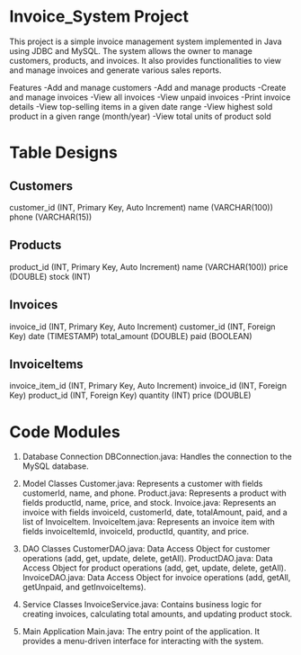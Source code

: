 # Invoice_System Project
This project is a simple invoice management system implemented in Java using JDBC and MySQL. The system allows the owner to manage customers, products, and invoices. It also provides functionalities to view and manage invoices and generate various sales reports.

Features
-Add and manage customers
-Add and manage products
-Create and manage invoices
-View all invoices
-View unpaid invoices
-Print invoice details
-View top-selling items in a given date range
-View highest sold product in a given range (month/year)
-View total units of product sold


# Table Designs
## Customers
customer_id (INT, Primary Key, Auto Increment)
name (VARCHAR(100))
phone (VARCHAR(15))

## Products
product_id (INT, Primary Key, Auto Increment)
name (VARCHAR(100))
price (DOUBLE)
stock (INT)

## Invoices
invoice_id (INT, Primary Key, Auto Increment)
customer_id (INT, Foreign Key)
date (TIMESTAMP)
total_amount (DOUBLE)
paid (BOOLEAN)

## InvoiceItems
invoice_item_id (INT, Primary Key, Auto Increment)
invoice_id (INT, Foreign Key)
product_id (INT, Foreign Key)
quantity (INT)
price (DOUBLE)


# Code Modules
1. Database Connection
DBConnection.java: Handles the connection to the MySQL database.

2. Model Classes
Customer.java: Represents a customer with fields customerId, name, and phone.
Product.java: Represents a product with fields productId, name, price, and stock.
Invoice.java: Represents an invoice with fields invoiceId, customerId, date, totalAmount, paid, and a list of InvoiceItem.
InvoiceItem.java: Represents an invoice item with fields invoiceItemId, invoiceId, productId, quantity, and price.

3. DAO Classes
CustomerDAO.java: Data Access Object for customer operations (add, get, update, delete, getAll).
ProductDAO.java: Data Access Object for product operations (add, get, update, delete, getAll).
InvoiceDAO.java: Data Access Object for invoice operations (add, getAll, getUnpaid, and getInvoiceItems).

4. Service Classes
InvoiceService.java: Contains business logic for creating invoices, calculating total amounts, and updating product stock.

5. Main Application
Main.java: The entry point of the application. It provides a menu-driven interface for interacting with the system.
